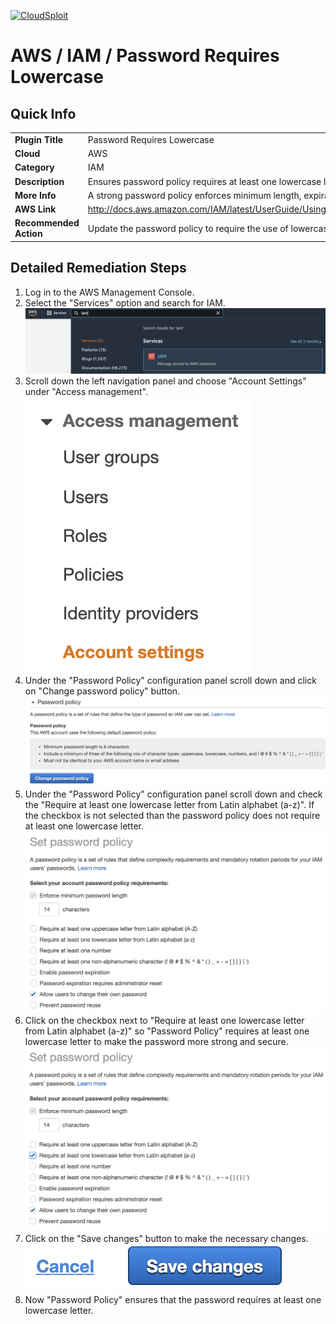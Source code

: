 [![CloudSploit](https://cloudsploit.com/img/logo-new-big-text-100.png "CloudSploit")](https://cloudsploit.com)

# AWS / IAM / Password Requires Lowercase

## Quick Info

| | |
|-|-|
| **Plugin Title** | Password Requires Lowercase |
| **Cloud** | AWS |
| **Category** | IAM |
| **Description** | Ensures password policy requires at least one lowercase letter |
| **More Info** | A strong password policy enforces minimum length, expirations, reuse, and symbol usage |
| **AWS Link** | http://docs.aws.amazon.com/IAM/latest/UserGuide/Using_ManagingPasswordPolicies.html |
| **Recommended Action** | Update the password policy to require the use of lowercase letters |

## Detailed Remediation Steps
1. Log in to the AWS Management Console.
2. Select the "Services" option and search for IAM. </br><img src="/resources/aws/iam/password-requires-lowercase/step2.png"/>
3. Scroll down the left navigation panel and choose "Account Settings" under "Access management". </br><img src="/resources/aws/iam/password-requires-lowercase/step3.png"/>
4. Under the "Password Policy" configuration panel scroll down and click on "Change password policy" button.</br><img src="/resources/aws/iam/password-requires-lowercase/step4.png"/>
5. Under the "Password Policy" configuration panel scroll down and check the "Require at least one lowercase letter from Latin alphabet (a-z)". If the checkbox is not selected than the password policy does not require at least one lowercase letter.</br><img src="/resources/aws/iam/password-requires-lowercase/step5.png"/>
6. Click on the checkbox next to "Require at least one lowercase letter from Latin alphabet (a-z)" so "Password Policy" requires at least one lowercase letter to make the password more strong and secure. </br> <img src="/resources/aws/iam/password-requires-lowercase/step6.png"/>
7. Click on the "Save changes" button to make the necessary changes.</br><img src="/resources/aws/iam/password-requires-lowercase/step7.png"/>
8. Now "Password Policy" ensures that the password requires at least one lowercase letter.</br>

